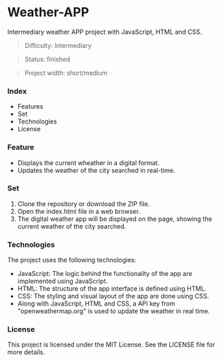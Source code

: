 # Weather-APP
Intermediary weather APP project with JavaScript, HTML and CSS.

> Difficulty: Intermediary

> Status: finished

> Project width: short/medium

### Index

- Features
- Set
- Technologies
- License

### Feature

- Displays the current wheather in a digital format.
- Updates the weather of the city searched in real-time.

### Set

1. Clone the repository or download the ZIP file.
2. Open the index.html file in a web browser.
3. The digital weather app will be displayed on the page, showing the current weather of the city searched.

### Technologies
The project uses the following technologies:

- JavaScript: The logic behind the functionality of the app are implemented using JavaScript.
- HTML: The structure of the app interface is defined using HTML.
- CSS: The styling and visual layout of the app are done using CSS.
- Along with JavaScript, HTML and CSS, a API key from "openweathermap.org" is used to update the weather in real time.

### License

This project is licensed under the MIT License. See the LICENSE file for more details.



